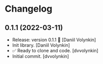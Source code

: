 Changelog
=========


0.1.1 (2022-03-11)
------------------
- Release: version 0.1.1 🚀 [Daniil Volynkin]
- Init library. [Daniil Volynkin]
- ✅ Ready to clone and code. [dvvolynkin]
- Initial commit. [dvvolynkin]



